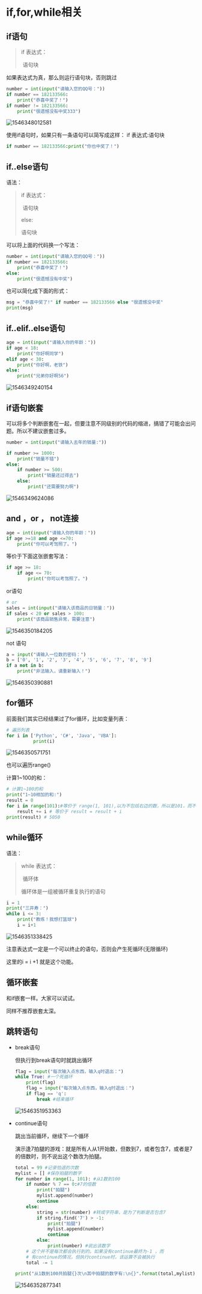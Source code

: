# if,for,while相关

## if语句

> if 表达式：
>
> ​    语句块

如果表达式为真，那么则运行语句块，否则跳过

```python
number = int(input("请输入您的QQ号：")) 
if number == 182133566:
    print("恭喜中奖了！")
if number != 182133566:
    print("很遗憾没有中奖333")
```

![1546348012581](C:\Users\Think\AppData\Roaming\Typora\typora-user-images\1546348012581.png)

使用if语句时，如果只有一条语句可以简写成这样： if 表达式:语句块

```python
if number == 182133566:print("你也中奖了！")
```

## if..else语句

语法：

> if 表达式：
>
> ​    语句块
>
> else:
>
>    语句块

可以将上面的代码换一个写法：

```python
number = int(input("请输入您的QQ号：")) 
if number == 182133566:
    print("恭喜中奖了！")
else:
    print("很遗憾没有中奖")
```

也可以简化成下面的形式：

```python
msg = "恭喜中奖了!" if number == 182133566 else "很遗憾没中奖" 
print(msg)
```

## if..elif..else语句

```python
age = int(input("请输入你的年龄："))
if age < 18:
    print("你好啊同学")
elif age < 30:
    print("你好啊，老铁")
else:
    print("兄弟你好啊56")
```

![1546349240154](C:\Users\Think\AppData\Roaming\Typora\typora-user-images\1546349240154.png)

## if语句嵌套

可以将多个判断嵌套在一起，但要注意不同级别的代码的缩进，搞错了可能会出问题。所以不建议嵌套过多。

```python
number = int(input("请输入去年的销量:"))

if number >= 1000:
    print("销量不错")
else:
    if number >= 500:
        print("销量还过得去")
    else:
        print("还需要努力啊")
```

![1546349624086](C:\Users\Think\AppData\Roaming\Typora\typora-user-images\1546349624086.png)

## and ，or ， not连接

```python
age = int(input("请输入你的年龄："))
if age >=18 and age <=70:
    print("你可以考驾照了。")
```

等价于下面这张嵌套写法：

```python
if age >= 18:
    if age <= 70:
        print("你可以考驾照了。")
```

or语句

```python
# or
sales = int(input("请输入该商品的日销量："))
if sales < 20 or sales > 100:
    print("该商品销售异常，需要注意")
```

![1546350184205](C:\Users\Think\AppData\Roaming\Typora\typora-user-images\1546350184205.png)

not 语句

```python
a = input("请输入一位数的密码：")
b = ['0', '1', '2', '3', '4', '5', '6', '7', '8', '9']
if a not in b:
    print("非法输入，请重新输入！")
```

![1546350390881](C:\Users\Think\AppData\Roaming\Typora\typora-user-images\1546350390881.png)

## for循环

前面我们其实已经结果过了for循环，比如变量列表：

```python
# 遍历列表
for i in ['Python', 'C#', 'Java', 'VBA']:
          print(i)
```

![1546350571751](C:\Users\Think\AppData\Roaming\Typora\typora-user-images\1546350571751.png)

也可以遍历range()

计算1~100的和：

```python
# 计算1~100的和
print("1~10相加的和:")
result = 0
for i in range(101):#等价于 range(1, 101),以为不包括右边的数，所以是101，而不是100
    result += i # 等价于 result = result + i
print(result) # 5050
```

## while循环

语法：

> while 表达式：
>
> ​    循环体
>
> 循环体是一组被循环重复执行的语句

```python
i = 1
print("三井寿：")
while i <= 3:
    print("教练！我想打篮球")
    i = i+1
```

![1546351338425](C:\Users\Think\AppData\Roaming\Typora\typora-user-images\1546351338425.png)

注意表达式一定是一个可以终止的语句，否则会产生死循环(无限循环)

这里的i = i +1 就是这个功能。

## 循环嵌套

和if嵌套一样。大家可以试试。

同样不推荐嵌套太深。

## 跳转语句

- break语句

  但执行到break语句时就跳出循环

  ```python
  flag = input("每次输入点东西，输入q时退出：")
  while True: #一个死循环
      print(flag)
      flag = input("每次输入点东西，输入q时退出：")
      if flag == 'q':
          break #结束循环
  ```

  ![1546351953363](C:\Users\Think\AppData\Roaming\Typora\typora-user-images\1546351953363.png)

- continue语句

  跳出当前循环，继续下一个循环

  演示逢7拍腿的游戏：就是所有人从1开始数，但数到7，或者包含7，或者是7的倍数时，则不说出这个数改为拍腿。

  ```python
  total = 99 #记录怕退的次数
  mylist = [] #保存拍腿的数字
  for number in range(1, 101): #从1数到100
      if number % 7 == 0:#7的倍数
          print("拍腿")
          mylist.append(number)
          continue
      else:
          string = str(number) #转成字符串，是为了判断是否包含7
          if string.find('7') > -1:
              print("拍腿")
              mylist.append(number)
              continue
          else:
              print(number) #说出该数字
      # 这个并不是每次都会执行到的。如果没有continue最终为-1 ，而
      # 有continue的情况，但执行continue时，该运算不会被执行
      total -= 1  
      
  print("从1数到100共拍腿{}次\n其中拍腿的数字有:\n{}".format(total,mylist))
  ```

  ![1546352877341](C:\Users\Think\AppData\Roaming\Typora\typora-user-images\1546352877341.png)



